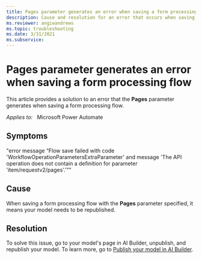 ```yaml
---
title: Pages parameter generates an error when saving a form processing flow
description: Cause and resolution for an error that occurs when saving a form processing flow with the pages parameter.
ms.reviewer: angieandrews
ms.topic: troubleshooting
ms.date: 3/31/2021
ms.subservice: 
---
```


# Pages parameter generates an error when saving a form processing flow

This article provides a solution to an error that the **Pages** parameter generates when saving a form processing flow.

_Applies to:_ &nbsp; Microsoft Power Automate

## Symptoms

"error message “Flow save failed with code 'WorkflowOperationParametersExtraParameter' and message 'The API operation does not contain a definition for parameter 'item/requestv2/pages'.'”"
<!--Is this all one message? Let's make bold the exact message(s). Start with "You get the message,...-->

## Cause

When saving a form processing flow with the **Pages** parameter specified, it means your model needs to be republished.

## Resolution

To solve this issue, go to your model's page in AI Builder, unpublish, and republish your model. To learn more, go to [Publish your model in AI Builder](/ai-builder/publish-model).

